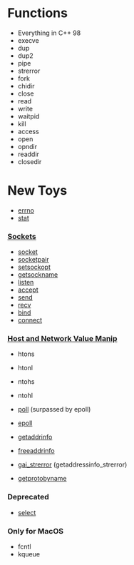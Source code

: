
# Functions
- Everything in C++ 98
- execve
- dup
- dup2
- pipe
- strerror
- fork
- chidir
- close
- read
- write
- waitpid
- kill
- access
- open
- opndir
- readdir
- closedir

# New Toys

- [errno](https://www.man7.org/linux/man-pages/man3/errno.3.html)
- [stat](https://www.man7.org/linux/man-pages/man2/stat.2.html)

### [Sockets](https://en.wikipedia.org/wiki/Berkeley_sockets)
- [socket](https://www.man7.org/linux/man-pages/man2/socket.2.html)
- [socketpair](https://www.man7.org/linux/man-pages/man2/socketpair.2.html)
- [setsockopt](https://www.man7.org/linux/man-pages/man3/setsockopt.3p.html)
- [getsockname](https://www.man7.org/linux/man-pages/man2/getsockname.2.html)
- [listen](https://www.man7.org/linux/man-pages/man2/listen.2.html)
- [accept](https://www.man7.org/linux/man-pages/man2/accept.2.html)
- [send](https://www.man7.org/linux/man-pages/man2/send.2.html)
- [recv](https://www.man7.org/linux/man-pages/man2/recv.2.html)
- [bind](https://www.man7.org/linux/man-pages/man2/bind.2.html)
- [connect](https://www.man7.org/linux/man-pages/man2/connect.2.html)

### [Host and Network Value Manip]((https://www.man7.org/linux/man-pages/man3/htons.3p.html))
- htons
- htonl
- ntohs
- ntohl

- [poll](https://www.man7.org/linux/man-pages/man2/poll.2.html) (surpassed by epoll)
- [epoll](https://www.man7.org/linux/man-pages/man7/epoll.7.html) 
- [getaddrinfo](https://www.man7.org/linux/man-pages/man3/getaddrinfo.3.html)
- [freeaddrinfo](https://www.man7.org/linux/man-pages/man3/freeaddrinfo.3p.html)
- [gai_strerror](https://www.man7.org/linux/man-pages/man3/gai_strerror.3p.html) (getaddressinfo_strerror)
- [getprotobyname](https://www.man7.org/linux/man-pages/man3/getprotent.3p.html)

### Deprecated
- [select](https://www.man7.org/linux/man-pages/man2/select.2.html)

### Only for MacOS
- fcntl
- kqueue